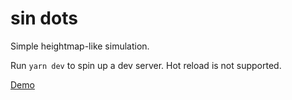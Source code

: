 # sin dots

Simple heightmap-like simulation.

Run `yarn dev` to spin up a dev server. Hot reload is not supported.

[Demo](https://tsumo.github.io/sin-dots/)
